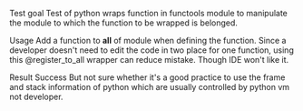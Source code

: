Test goal
    Test of python wraps function in functools module to manipulate the module to which the function to be wrapped is belonged.

Usage
    Add a function to __all__ of module when defining the function. Since a developer doesn't need to edit the code in two place for one function, using this @register_to_all wrapper can reduce mistake.
    Though IDE won't like it.

Result
    Success
    But not sure whether it's a good practice to use the frame and stack information of python which are usually controlled by python vm not developer.
